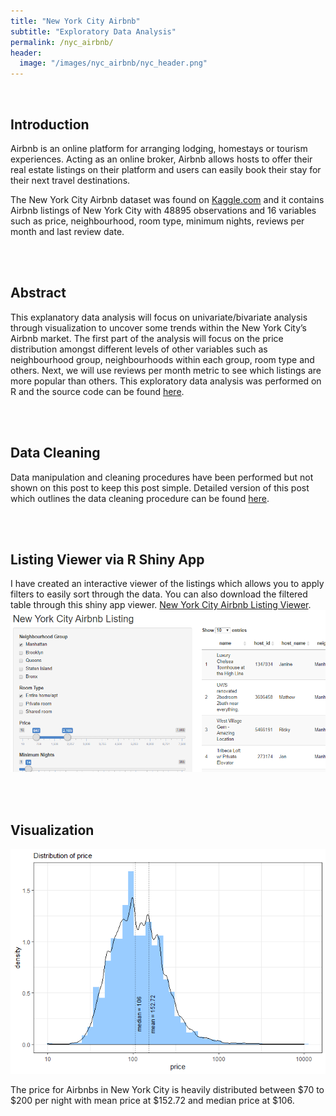 ```yaml
---
title: "New York City Airbnb"
subtitle: "Exploratory Data Analysis"
permalink: /nyc_airbnb/
header:
  image: "/images/nyc_airbnb/nyc_header.png"
---
```


<br/>

Introduction
------------

Airbnb is an online platform for arranging lodging, homestays or tourism experiences. Acting as an online broker, Airbnb allows hosts to offer their real estate listings on their platform and users can easily book their stay for their next travel destinations.

The New York City Airbnb dataset was found on [Kaggle.com](https://www.kaggle.com/dgomonov/new-york-city-airbnb-open-data) and it contains Airbnb listings of New York City with 48895 observations and 16
variables such as price, neighbourhood, room type, minimum nights, reviews per month and last review date.

<br/>
<br/>


Abstract
--------
This explanatory data analysis will focus on univariate/bivariate analysis through visualization to uncover some trends within the New York City’s Airbnb market. The first part of the analysis will focus on the price distribution amongst different levels of other variables such as neighbourhood group, neighbourhoods within each group, room type and others. Next, we will use reviews per month metric to see which listings are more popular than others. This exploratory data analysis was performed on R and the source code can be found [here](https://github.com/junsu-ku/NYC-Airbnb-EDA-in-R).

<br/>
<br/>


Data Cleaning
-------------
Data manipulation and cleaning procedures have been performed but not shown on this post to keep this post simple. Detailed version of this post which outlines the data cleaning procedure can be found [here](https://junsu-ku.github.io/NYC-Airbnb-EDA-in-R/).

<br/>
<br/>


Listing Viewer via R Shiny App
------------------------------
I have created an interactive viewer of the listings which allows you to apply filters to easily sort through the data. You can also download the filtered table through this shiny app viewer.
[New York City Airbnb Listing Viewer](https://junsu-ku.shinyapps.io/listing_viewer_shiny_app/).
![](/images/nyc_airbnb/shiny_app.PNG)

<br/>
<br/>


Visualization
-------------
![](/images/nyc_airbnb/unnamed-chunk-6-1.png)

The price for Airbnbs in New York City is heavily distributed between $70 to $200 per night with mean price at $152.72 and median price at $106.
